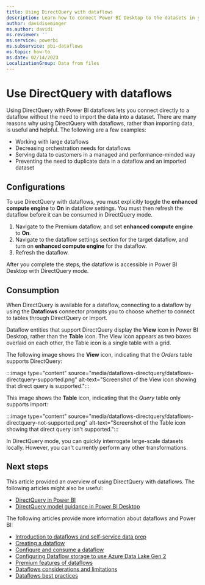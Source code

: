 ```yaml
---
title: Using DirectQuery with dataflows
description: Learn how to connect Power BI Desktop to the datasets in your Power BI dataflows by using DirectQuery.
author: davidiseminger
ms.author: davidi
ms.reviewer: ''
ms.service: powerbi
ms.subservice: pbi-dataflows
ms.topic: how-to
ms.date: 02/14/2023
LocalizationGroup: Data from files
---
```

# Use DirectQuery with dataflows

Using DirectQuery with Power BI dataflows lets you connect directly to a dataflow without the need to import the data into a dataset. There are many reasons why using DirectQuery with dataflows, rather than importing data, is useful and helpful. The following are a few examples:

* Working with large dataflows
* Decreasing orchestration needs for dataflows
* Serving data to customers in a managed and performance-minded way
* Preventing the need to duplicate data in a dataflow and an imported dataset

## Configurations

To use DirectQuery with dataflows, you must explicitly toggle the **enhanced compute engine** to **On** in dataflow settings. You must then refresh the dataflow before it can be consumed in DirectQuery mode.

1. Navigate to the Premium dataflow, and set **enhanced compute engine** to **On**.
2. Navigate to the dataflow settings section for the target dataflow, and turn on **enhanced compute engine** for the dataflow.
3. Refresh the dataflow.

After you complete the steps, the dataflow is accessible in Power BI Desktop with DirectQuery mode.

## Consumption

When DirectQuery is available for a dataflow, connecting to a dataflow by using the **Dataflows** connector prompts you to choose whether to connect to tables through DirectQuery or Import.

Dataflow entities that support DirectQuery display the **View** icon in Power BI Desktop, rather than the **Table** icon. The View icon appears as two boxes overlaid on each other, the Table icon is a single table with a grid.

The following image shows the **View** icon, indicating that the *Orders* table supports DirectQuery:

:::image type="content" source="media/dataflows-directquery/dataflows-directquery-supported.png" alt-text="Screenshot of the View icon showing that direct query is supported.":::

This image shows the **Table** icon, indicating that the *Query* table only supports import:

:::image type="content" source="media/dataflows-directquery/dataflows-directquery-not-supported.png" alt-text="Screenshot of the Table icon showing that direct query isn't supported.":::

In DirectQuery mode, you can quickly interrogate large-scale datasets locally. However, you can't currently perform any other transformations.

## Next steps

This article provided an overview of using DirectQuery with dataflows. The following articles might also be useful:

* [DirectQuery in Power BI](../../connect-data/desktop-directquery-about.md)
* [DirectQuery model guidance in Power BI Desktop](../../guidance/directquery-model-guidance.md)

The following articles provide more information about dataflows and Power BI:

* [Introduction to dataflows and self-service data prep](dataflows-introduction-self-service.md)
* [Creating a dataflow](dataflows-create.md)
* [Configure and consume a dataflow](dataflows-configure-consume.md)
* [Configuring Dataflow storage to use Azure Data Lake Gen 2](dataflows-azure-data-lake-storage-integration.md)
* [Premium features of dataflows](dataflows-premium-features.md)
* [Dataflows considerations and limitations](dataflows-features-limitations.md)
* [Dataflows best practices](dataflows-best-practices.md)
